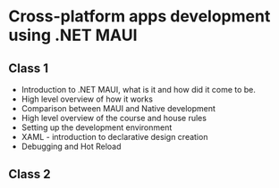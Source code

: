 # Cross-platform apps development using .NET MAUI

## Class 1

- Introduction to .NET MAUI, what is it and how did it come to be.
- High level overview of how it works
- Comparison between MAUI and Native development
- High level overview of the course and house rules
- Setting up the development environment
- XAML - introduction to declarative design creation
- Debugging and Hot Reload

## Class 2

